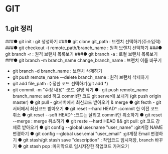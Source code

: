 # GIT 

## 1.git 정리

###● git init : git 생성하기
###● git clone git_path : 브랜치 선택하기(주소입력)
###● git checkout -t remote_path/branch_name : 원격 브랜치 선택하기
###● git branch -r : 원격 브랜치 목록보기
###● git branch -a : 로컬 브랜치 목록보기
###● git branch -m branch_name change_branch_name : 브랜치 이름 바꾸기
- git branch -d branch_name : 브랜치 삭제하기
- git push remote_name --delete branch_name : 원격 브랜치 삭제하기
- git add file_path :수정한 코드 선택하기(git add *)
- git commit -m "수정 내용" :코드 설명 적기
●- git push remote_name branch_name: add 하고 commit한 코드 git server에 보내기
  (git push origin master)
● git pull - git서버에서 최신코드 받아오기 & merge
● git fecth - git 서버에서 최신코드 받아오기
● git reset --hard HEAD^ :commit 한 이전 코드 취소
● git reset --soft HEAD^ :코드는 살리고 commit만 취소하기
● git reset --merge : merge 취소하기
● git reste --hard HEAD && git pull: git 코드 강제로 받아오기
● git config --global user.name "user_name" :git계정 NAME 변경하기
● git config --global user.emai "user_email" :git계정 Email 변경하기
● git stash/git stash save "description" : 작업코드 임시저장, branch 바꾸기
● git stash pop :마지막으로 임시저장한 작업코드 가져오기








